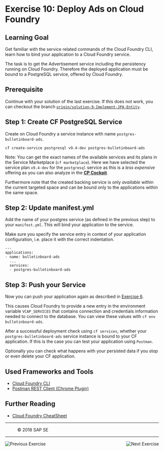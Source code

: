 Exercise 10: Deploy Ads on Cloud Foundry
=======================================
## Learning Goal
Get familiar with the service related commands of the Cloud Foundry CLI, learn how to bind your application to a Cloud Foundry service.

The task is to get the Advertisement service including the persistency running on Cloud Foundry. Therefore the deployed application must be bound to a PostgreSQL service, offered by Cloud Foundry.

## Prerequisite
Continue with your solution of the last exercise. If this does not work, you can checkout the branch [`origin/solution-9-Implement-JPA-Entity`](https://github.wdf.sap.corp/cc-java/cc-bulletinboard-ads-spring-webmvc/tree/solution-9-Implement-JPA-Entity).

## Step 1: Create CF PostgreSQL Service
Create on Cloud Foundry a service instance with name `postgres-bulletinboard-ads`. 

```
cf create-service postgresql v9.4-dev postgres-bulletinboard-ads
```

Note: You can get the exact names of the available services and its plans in the Service Marketplace (`cf marketplace`). Here we have selected the service plan `v9.4-dev` for the `postgresql` service as this is a *less expensive* offering as you can also analyze in the [**CP Cockpit**](https://account.int.sap.hana.ondemand.com/cockpit#/home/overview).

Furthermore note that the created backing service is only *available* within the current targeted space and can be bound only to the applications within the same space.

## Step 2: Update manifest.yml
Add the name of your postgres service (as defined in the previous step) to your `manifest.yml`. This will bind your application to the service.

Make sure you specify the service entry in context of your application configuration, i.e. place it with the correct indentation.

```
---
applications:
- name: bulletinboard-ads
  ...
  services:
  - postgres-bulletinboard-ads
```

## Step 3: Push your Service
Now you can push your application again as described in [Exercise 6](../CloudFoundryBasics/Exercise_6_DeployAdsOnCloudFoundry.md).

This causes Cloud Foundry to provide a new entry in the environment variable `VCAP_SERVICES` that contains connection and credentials information needed to connect to the database. You can view these values with `cf env bulletinboard-ads`.

After a successful deployment check using `cf services`, whether your `postgres-bulletinboard-ads` service instance is bound to your CF application. If this is the case you can test your application using `Postman`. 

Optionally you can check what happens with your persisted data if you stop or even delete your CF application.

## Used Frameworks and Tools
- [Cloud Foundry CLI](https://github.com/cloudfoundry/cli)
- [Postman REST Client (Chrome Plugin)](https://chrome.google.com/webstore/detail/postman/fhbjgbiflinjbdggehcddcbncdddomop)

## Further Reading
- [Cloud Foundry CheatSheet](https://github.wdf.sap.corp/cc-devops-course/coursematerial/blob/master/Cheat_Sheets/CS_Merged.pdf)

***
<dl>
  <dd>
  <div class="footer">&copy; 2018 SAP SE</div>
  </dd>
</dl>
<hr>
<a href="/ConnectDatabase/Exercise_9_ImplementJPAEntity.md">
  <img align="left" alt="Previous Exercise">
</a>
<a href="/ConnectDatabase/Exercise_10_2_ConnectBackingService.md">
  <img align="right" alt="Next Exercise">
</a>
